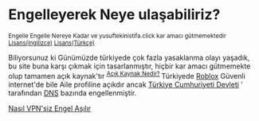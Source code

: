 # Engelleyerek Neye ulaşabiliriz?
<sub> Engelle Engelle Nereye Kadar ve yusuftekinistifa.click kar amacı gütmemektedir [Lisans(ingilizce)](LICENSE) [Lisans(Türkçe)](LICENSE-TR)</sub>

Biliyorsunuz ki Günümüzde türkiyede çok fazla yasaklanma olayı yaşadık, bu site buna karşı çıkmak için tasarlanmıştır, hiçbir kar amacı gütmemekte olup tamamen açık kaynak'tır <sup> [Açık Kaynak Nedir?](https://guvendekal.org/#/acik-kaynak) </sup> Türkiyede [Roblox](roblox.com)  Güvenli internet'de bile Aile profiline açıkdır ancak [Türkiye Cumhuriyeti Devleti](turkiye.gov.tr) ' tarafından [DNS](https://guvendekal.org/#/dns) bazında engellenmiştir.

[Nasıl VPN'siz Engel Aşılır](DNS-Bazlı-Engel-cözümü.md)
